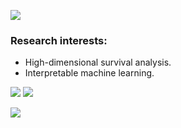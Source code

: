 ![](https://komarev.com/ghpvc/?username=Shahin-Roshani&style=for-the-badge)

### Research interests:

* High-dimensional survival analysis.
* Interpretable machine learning.

![](https://img.shields.io/badge/R-276DC3?style=for-the-badge&logo=r&logoColor=white)
![](https://img.shields.io/badge/RStudio-75AADB?style=for-the-badge&logo=RStudio&logoColor=white)

![](https://github-readme-stats.vercel.app/api/top-langs/?username=Shahin-Roshani)

